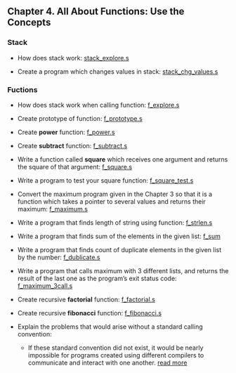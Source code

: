 ## Chapter 4. All About Functions: Use the Concepts


### Stack
- How does stack work: [stack_explore.s](stack_explore.s)

- Create a program which changes values in stack: [stack_chg_values.s](stack_chg_values.s)


### Fuctions
- How does stack work when calling function: [f_explore.s](f_explore.s)


- Create prototype of function: [f_prototype.s](f_prototype.s)


- Create **power** function: [f_power.s](f_power.s)


- Create **subtract** function: [f_subtract.s](f_subtract.s)


- Write a function called **square** which receives one argument and returns the square of that argument: [f_square.s](f_square.s)


- Write a program to test your square function: [f_square_test.s](f_square_test.s)


- Convert the maximum program given in the Chapter 3 so that it is a function which takes a pointer to several values and returns their maximum: [f_maximum.s](f_maximum.s) 


- Write a program that finds length of string using function: [f_strlen.s](f_strlen.s)


- Write a program that finds sum of the elements in the given list: [f_sum](f_sum)


- Write a program that finds count of duplicate elements in the given list by the number: [f_dublicate.s](f_dublicate.s)


- Write a program that calls maximum with 3 different lists, and returns the result of the last one as the program’s exit status code: [f_maximum_3call.s](f_maximum_3call.s)


- Create recursive **factorial** function: [f_factorial.s](f_factorial.s)


- Create recursive **fibonacci** function: [f_fibonacci.s](f_fibonacci.s)


- Explain the problems that would arise without a standard calling convention:
    - If these standard convention did not exist, it would be nearly impossible for programs created using different compilers to communicate and interact with one another. [read more](https://en.wikibooks.org/wiki/X86_Disassembly/Calling_Conventions#Calling_Conventions)
